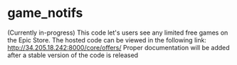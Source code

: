 # game_notifs
(Currently in-progress)
This code let's users see any limited free games on the Epic Store. 
The hosted code can be viewed in the following link: http://34.205.18.242:8000/core/offers/
Proper documentation will be added after a stable version of the code is released
